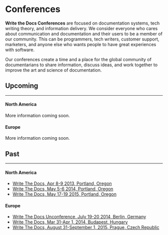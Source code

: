 # Conferences

**Write the Docs Conferences** are focused on documentation systems,
tech writing theory, and information delivery. We consider everyone
who cares about communication and documentation and their users to be a
member of our community. This can be programmers, tech writers, customer
support, marketers, and anyone else who wants people to have great
experiences with software.

Our conferences create a time and a place for the global community of
documentarians to share information, discuss ideas, and work together to
improve the art and science of documentation.

## Upcoming

* * * * *

#### North America

More information coming soon.

#### Europe

More information coming soon.

## Past

* * * * *

#### North America

- [Write The Docs, Apr 8-9 2013, Portland, Oregon](http://conf.writethedocs.org/na/2013/)
- [Write The Docs, May 5-6 2014, Portland, Oregon](http://conf.writethedocs.org/na/2014/)
- [Write The Docs, May 17-19 2015, Portland, Oregon](http://www.writethedocs.org/conf/na/2015/)

#### Europe

- [Write The Docs Unconference, July 19-20 2014, Berlin, Germany](http://conf.writethedocs.org/eu/2014/unconf-berlin.html)
- [Write The Docs, Mar 31-Apr 1, 2014, Budapest, Hungary](http://conf.writethedocs.org/eu/2014/)
- [Write The Docs, August 31-September 1, 2015, Prague, Czech Republic](eu/2015.md)
